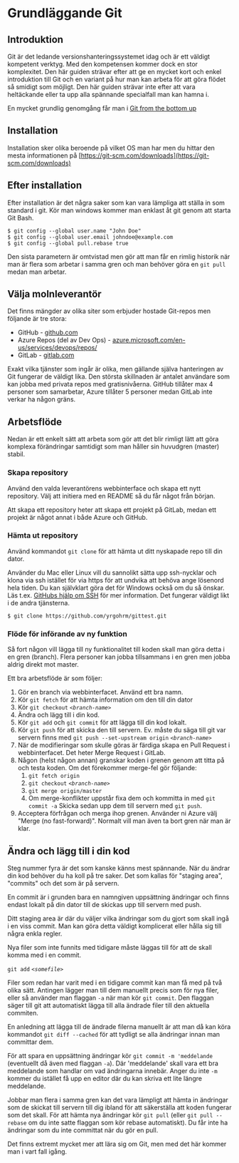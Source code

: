 # Grundläggande Git

## Introduktion

Git är det ledande versionshanteringssystemet idag och är ett väldigt kompetent verktyg. Med den kompetensen kommer dock en stor komplexitet. Den här guiden strävar efter att ge en mycket kort och enkel introduktion till Git och en variant på hur man kan arbeta för att göra flödet så smidigt som möjligt. Den här guiden strävar inte efter att vara heltäckande eller ta upp alla spännande specialfall man kan hamna i.

En mycket grundlig genomgång får man i [Git from the bottom up](https://jwiegley.github.io/git-from-the-bottom-up/)

## Installation

Installation sker olika beroende på vilket OS man har men du hittar den mesta informationen på [https://git-scm.com/downloads](https://git-scm.com/downloads)

## Efter installation

Efter installation är det några saker som kan vara lämpliga att ställa in som standard i git. Kör man windows kommer man enklast åt git genom att starta Git Bash.

```
$ git config --global user.name "John Doe"
$ git config --global user.email johndoe@example.com
$ git config --global pull.rebase true
```

Den sista parametern är omtvistad men gör att man får en rimlig historik när man är flera som arbetar i samma gren och man behöver göra en `git pull` medan man arbetar.

## Välja molnleverantör

Det finns mängder av olika siter som erbjuder hostade Git-repos men följande är tre stora:

- GitHub - [github.com](https://github.com)
- Azure Repos (del av Dev Ops) - [azure.microsoft.com/en-us/services/devops/repos/](https://azure.microsoft.com/en-us/services/devops/repos/)
- GitLab - [gitlab.com](http://gitlab.com/)

Exakt vilka tjänster som ingår är olika, men gällande själva hanteringen av Git fungerar de väldigt lika. Den största skillnaden är antalet användare som kan jobba med privata repos med gratisnivåerna. GitHub tillåter max 4 personer som samarbetar, Azure tillåter 5 personer medan GitLab inte verkar ha någon gräns.

## Arbetsflöde

Nedan är ett enkelt sätt att arbeta som gör att det blir rimligt lätt att göra komplexa förändringar samtidigt som man håller sin huvudgren (master) stabil.

### Skapa repository

Använd den valda leverantörens webbinterface och skapa ett nytt repository. Välj att initiera med en README så du får något från början.

Att skapa ett repository heter att skapa ett projekt på GitLab, medan ett projekt är något annat i både Azure och GitHub.

### Hämta ut repository

Använd kommandot `git clone` för att hämta ut ditt nyskapade repo till din dator.

Använder du Mac eller Linux vill du sannolikt sätta upp ssh-nycklar och klona via ssh istället för via https för att undvika att behöva ange lösenord hela tiden. Du kan självklart göra det för Windows också om du så önskar. Läs t.ex. [GitHubs hjälp om SSH](https://help.github.com/en/github/authenticating-to-github/connecting-to-github-with-ssh) för mer information. Det fungerar väldigt likt i de andra tjänsterna.

```
$ git clone https://github.com/yrgohrm/gittest.git
```

### Flöde för införande av ny funktion

Så fort någon vill lägga till ny funktionalitet till koden skall man göra detta i en gren (branch). Flera personer kan jobba tillsammans i en gren men jobba aldrig direkt mot master.

Ett bra arbetsflöde är som följer:

1. Gör en branch via webbinterfacet. Använd ett bra namn.
2. Kör `git fetch` för att hämta information om den till din dator
3. Kör `git checkout` _`<branch-name>`_
4. Ändra och lägg till i din kod.
5. Kör `git add` och `git commit` för att lägga till din kod lokalt.
6. Kör `git push` för att skicka den till servern. Ev. måste du säga till git var servern finns med `git push --set-upstream origin` _`<branch-name>`_
7. När de modifieringar som skulle göras är färdiga skapa en Pull Request i webbinterfacet. Det heter Merge Request i GitLab.
8. Någon (helst någon annan) granskar koden i grenen genom att titta på och testa koden. Om det förekommer merge-fel gör följande:
   1. `git fetch origin`
   2. `git checkout` _`<branch-name>`_
   3. `git merge origin/master`
   4. Om merge-konflikter uppstår fixa dem och kommitta in med `git commit -a` Skicka sedan upp dem till servern med `git push`.
9. Acceptera förfrågan och merga ihop grenen. Använder ni Azure välj "Merge (no fast-forward)". Normalt vill man även ta bort gren när man är klar.

## Ändra och lägg till i din kod

Steg nummer fyra är det som kanske känns mest spännande. När du ändrar din kod behöver du ha koll på tre saker. Det som kallas för "staging area", "commits" och det som är på servern.

En commit är i grunden bara en namngiven uppsättning ändringar och finns endast lokalt på din dator till de skickas upp till servern med push.

Ditt staging area är där du väljer vilka ändringar som du gjort som skall ingå i en viss commit. Man kan göra detta väldigt komplicerat eller hålla sig till några enkla regler.

Nya filer som inte funnits med tidigare måste läggas till för att de skall komma med i en commit.

`git add` _`<somefile>`_

Filer som redan har varit med i en tidigare commit kan man få med på två olika sätt. Antingen lägger man till dem manuellt precis som för nya filer, eller så använder man flaggan `-a` när man kör `git commit`. Den flaggan säger till git att automatiskt lägga till alla ändrade filer till den aktuella commiten.

En anledning att lägga till de ändrade filerna manuellt är att man då kan köra kommandot `git diff --cached` för att tydligt se alla ändringar innan man committar dem.

För att spara en uppsättning ändringar kör `git commit -m 'meddelande` (eventuellt då även med flaggan `-a`). Där 'meddelande' skall vara ett bra meddelande som handlar om vad ändringarna innebär. Anger du inte `-m` kommer du istället få upp en editor där du kan skriva ett lite längre meddelande.

Jobbar man flera i samma gren kan det vara lämpligt att hämta in ändringar som de skickat till servern till dig ibland för att säkerställa att koden fungerar som det skall. För att hämta nya ändringar kör `git pull` (eller `git pull --rebase` om du inte satte flaggan som kör rebase automatiskt). Du får inte ha ändringar som du inte committat när du gör en pull.

Det finns extremt mycket mer att lära sig om Git, men med det här kommer man i vart fall igång.

